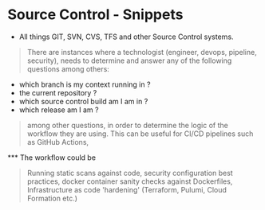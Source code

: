 # Source Control - Snippets

- All things GIT, SVN, CVS, TFS and other Source Control systems.

> There are instances where a technologist (engineer, devops, pipeline, security), needs to determine and answer any of the following questions among others: 

- which branch is my context running in ? 
- the current repository ? 
- which source control build am I am in ? 
- which release am I am ?

> among other questions, in order to determine the logic of the workflow they are using. This can be useful for CI/CD pipelines such as GitHub Actions, 

*** The workflow could be 

> Running static scans against code, security configuration best practices, docker container sanity checks against Dockerfiles, Infrastructure as code 'hardening' (Terraform, Pulumi, Cloud Formation etc.) 